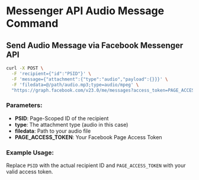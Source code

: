 # Messenger API Audio Message Command

## Send Audio Message via Facebook Messenger API

```bash
curl -X POST \
  -F 'recipient={"id":"PSID"}' \
  -F 'message={"attachment":{"type":"audio","payload":{}}}' \
  -F 'filedata=@/path/audio.mp3;type=audio/mpeg' \
  "https://graph.facebook.com/v23.0/me/messages?access_token=PAGE_ACCESS_TOKEN"
```

### Parameters:
- **PSID**: Page-Scoped ID of the recipient
- **type**: The attachment type (audio in this case)
- **filedata**: Path to your audio file
- **PAGE_ACCESS_TOKEN**: Your Facebook Page Access Token

### Example Usage:
Replace `PSID` with the actual recipient ID and `PAGE_ACCESS_TOKEN` with your valid access token.
